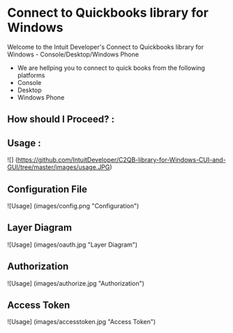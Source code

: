 Connect to Quickbooks library for Windows
============================================

<p>Welcome to the Intuit Developer's Connect to Quickbooks library for Windows - Console/Desktop/Windows Phone</p>

<ul>
<li>We are hellping you to connect to quick books from the following platforms</li>
<li>Console</li>
<li>Desktop</li>
<li>Windows Phone</li>
</ul>

## How should I Proceed? :

## Usage :  

![] (https://github.com/IntuitDeveloper/C2QB-library-for-Windows-CUI-and-GUI/tree/master/images/usage.JPG)


## Configuration File

![Usage] (images/config.png "Configuration")

## Layer Diagram

![Usage] (images/oauth.jpg "Layer Diagram")

## Authorization

![Usage] (images/authorize.jpg "Authorization")

## Access Token

![Usage] (images/accesstoken.jpg "Access Token")

